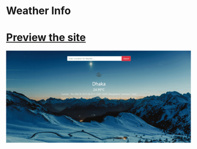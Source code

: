 # Weather Info

# [Preview the site](https://alsiam.github.io/html-projects/weather-info)

![image info](../assets/images/weather-info.png)